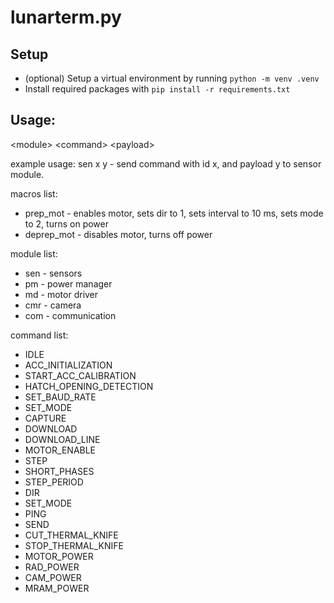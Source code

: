# lunarterm.py

## Setup

- (optional) Setup a virtual environment by running `python -m venv .venv`
- Install required packages with `pip install -r requirements.txt`

## Usage:

\<module> \<command> \<payload>

example usage:
sen x y - send command with id x, and payload y to sensor module.

macros list:

- prep_mot - enables motor, sets dir to 1, sets interval to 10 ms, sets mode to 2, turns on power
- deprep_mot - disables motor, turns off power

module list:

- sen - sensors
- pm - power manager
- md - motor driver
- cmr - camera
- com - communication

command list:

- IDLE
- ACC_INITIALIZATION
- START_ACC_CALIBRATION
- HATCH_OPENING_DETECTION
- SET_BAUD_RATE
- SET_MODE
- CAPTURE
- DOWNLOAD
- DOWNLOAD_LINE
- MOTOR_ENABLE
- STEP
- SHORT_PHASES
- STEP_PERIOD
- DIR
- SET_MODE
- PING
- SEND
- CUT_THERMAL_KNIFE
- STOP_THERMAL_KNIFE
- MOTOR_POWER
- RAD_POWER
- CAM_POWER
- MRAM_POWER
